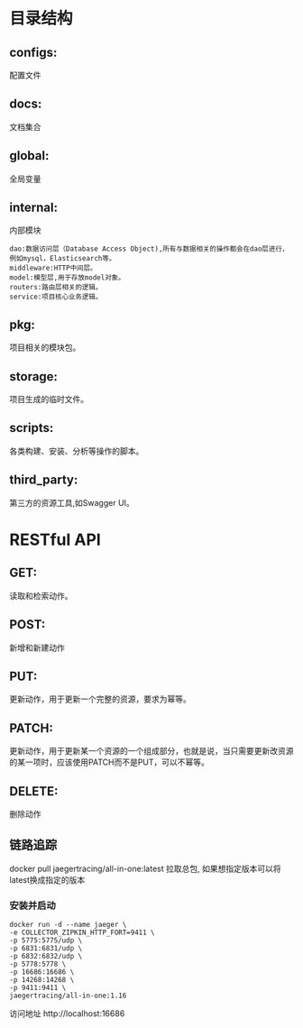 # 目录结构
## configs:
配置文件  
## docs:
文档集合  
## global:
全局变量  
## internal:
内部模块  

    dao:数据访问层（Database Access Object),所有与数据相关的操作都会在dao层进行，例如mysql，Elasticsearch等。
    middleware:HTTP中间层。
    model:模型层,用于存放model对象。
    routers:路由层相关的逻辑。
    service:项目核心业务逻辑。
## pkg:
项目相关的模块包。
## storage:
项目生成的临时文件。
## scripts:
各类构建、安装、分析等操作的脚本。
## third_party:
第三方的资源工具,如Swagger UI。


# RESTful API

## GET:  
读取和检索动作。
## POST:  
新增和新建动作
## PUT:
更新动作，用于更新一个完整的资源，要求为幂等。
## PATCH:  
更新动作，用于更新某一个资源的一个组成部分，也就是说，当只需要更新改资源的某一项时，应该使用PATCH而不是PUT，可以不幂等。
## DELETE:  
删除动作

## 链路追踪
docker pull jaegertracing/all-in-one:latest 拉取总包, 如果想指定版本可以将latest换成指定的版本  
### 安装并启动

    docker run -d --name jaeger \
    -e COLLECTOR_ZIPKIN_HTTP_FORT=9411 \
    -p 5775:5775/udp \
    -p 6831:6831/udp \
    -p 6832:6832/udp \
    -p 5778:5778 \
    -p 16686:16686 \
    -p 14268:14268 \
    -p 9411:9411 \
    jaegertracing/all-in-one:1.16
访问地址 http://localhost:16686